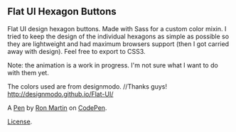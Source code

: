 Flat UI Hexagon Buttons
-----------------------
Flat UI design hexagon buttons.  Made with Sass for a custom color mixin.  I tried to keep the design of the individual hexagons as simple as possible so they are lightweight and had maximum browsers support (then I got carried away with design).  Feel free to export to CSS3.

Note: the animation is a work in progress.  I'm not sure what I want to do with them yet.

The colors used are from designmodo. //Thanks guys!
http://designmodo.github.io/Flat-UI/

A [Pen](http://codepen.io/ron_izzle/pen/KlekI) by [Ron Martin](http://codepen.io/ron_izzle) on [CodePen](http://codepen.io/).

[License](http://codepen.io/ron_izzle/pen/KlekI/license).